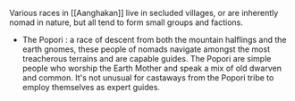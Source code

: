 Various races in [[Aanghakan]] live in secluded villages, or are inherently nomad in nature, but all tend to form small groups and factions.


- The Popori : a race of descent from both the mountain halflings and the earth gnomes, these people of nomads navigate amongst the most treacherous terrains and are capable guides. The Popori are simple people who worship the Earth Mother and speak a mix of old dwarven and common. It's not unusual for castaways from the Popori tribe to employ themselves as expert guides.